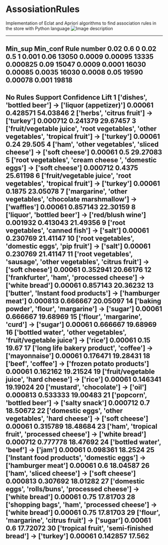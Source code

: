 # AssosiationRules
Implementation of Eclat and Apriori algorithms to find association rules in the store with Python language
![Image description](https://github.com/nrohani/AssosiationRules/blob/master/all.png)

----------------------------------------------------------------------------------------------------------

Min_sup	Min_conf Rule number
0.02	0.6	0
0.02	0.5	1
0.001	0.06	13050
0.0009	0.00095	13335
0.000825	0.09	15047
0.0009	0.0001	16030
0.00085	0.0035	16030
0.0008	0.05	19590
0.00078	0.001	19818
--------------------------------------------------------------------------------------------------------
No	Rules	 Support 	 Confidence 	 Lift
1	['dishes', 'bottled beer'] -> ['liquor (appetizer)']	0.00061	0.428571	54.03846
2	['herbs', 'citrus fruit'] -> ['turkey']	0.000712	0.241379	29.67457
3	['fruit/vegetable juice', 'root vegetables', 'other vegetables', 'tropical fruit'] -> ['turkey']	0.00061	0.24	29.505
4	['ham', 'other vegetables', 'sliced cheese'] -> ['soft cheese']	0.00061	0.5	29.27083
5	['root vegetables', 'cream cheese ', 'domestic eggs'] -> ['soft cheese']	0.000712	0.4375	25.61198
6	['fruit/vegetable juice', 'root vegetables', 'tropical fruit'] -> ['turkey']	0.00061	0.1875	23.05078
7	['margarine', 'other vegetables', 'chocolate marshmallow'] -> ['waffles']	0.00061	0.857143	22.30159
8	['liquor', 'bottled beer'] -> ['red/blush wine']	0.001932	0.413043	21.49356
9	['root vegetables', 'canned fish'] -> ['salt']	0.00061	0.230769	21.41147
10	['root vegetables', 'domestic eggs', 'pip fruit'] -> ['salt']	0.00061	0.230769	21.41147
11	['root vegetables', 'sausage', 'other vegetables', 'citrus fruit'] -> ['soft cheese']	0.00061	0.352941	20.66176
12	['frankfurter', 'ham', 'processed cheese'] -> ['white bread']	0.00061	0.857143	20.36232
13	['butter', 'Instant food products'] -> ['hamburger meat']	0.000813	0.666667	20.05097
14	['baking powder', 'flour', 'margarine'] -> ['sugar']	0.00061	0.666667	19.68969
15	['flour', 'margarine', 'curd'] -> ['sugar']	0.00061	0.666667	19.68969
16	['bottled water', 'other vegetables', 'fruit/vegetable juice'] -> ['rice']	0.00061	0.15	19.67
17	['long life bakery product', 'coffee'] -> ['mayonnaise']	0.00061	0.176471	19.28431
18	['beef', 'coffee'] -> ['frozen potato products']	0.00061	0.162162	19.21524
19	['fruit/vegetable juice', 'hard cheese'] -> ['rice']	0.00061	0.146341	19.19024
20	['mustard', 'chocolate'] -> ['oil']	0.000813	0.533333	19.00483
21	['popcorn', 'bottled beer'] -> ['salty snack']	0.000712	0.7	18.50672
22	['domestic eggs', 'other vegetables', 'hard cheese'] -> ['soft cheese']	0.00061	0.315789	18.48684
23	['ham', 'tropical fruit', 'processed cheese'] -> ['white bread']	0.000712	0.777778	18.47692
24	['bottled water', 'beef'] -> ['jam']	0.00061	0.098361	18.2524
25	['Instant food products', 'domestic eggs'] -> ['hamburger meat']	0.00061	0.6	18.04587
26	['ham', 'sliced cheese'] -> ['soft cheese']	0.000813	0.307692	18.01282
27	['domestic eggs', 'rolls/buns', 'processed cheese'] -> ['white bread']	0.00061	0.75	17.81703
28	['shopping bags', 'ham', 'processed cheese'] -> ['white bread']	0.00061	0.75	17.81703
29	['flour', 'margarine', 'citrus fruit'] -> ['sugar']	0.00061	0.6	17.72072
30	['tropical fruit', 'semi-finished bread'] -> ['turkey']	0.00061	0.142857	17.562
------------------------------------------------------------------------------------------
